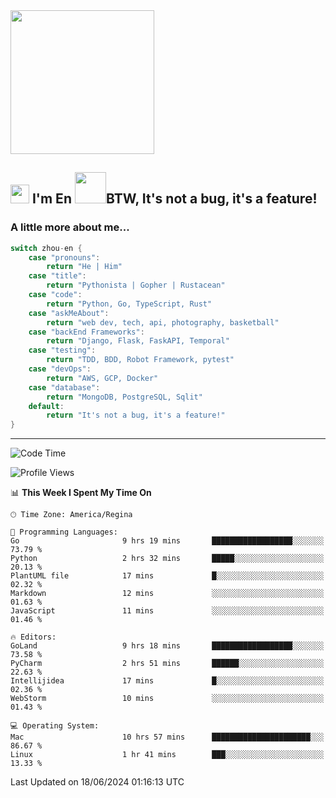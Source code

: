 <img align='center' src="https://media.giphy.com/media/GP1TJJSV4Ys1r64q2A/giphy.gif" width="230">

<h2><img src="https://emojis.slackmojis.com/emojis/images/1531849430/4246/blob-sunglasses.gif?1531849430" width="30"/> I'm En <img src="https://media.giphy.com/media/12oufCB0MyZ1Go/giphy.gif" width="50">BTW, It's not a bug, it's a feature!</h2>


<!-- <img align='right' src="https://media.giphy.com/media/M9gbBd9nbDrOTu1Mqx/giphy.gif" width="230"> -->


### A little more about me... 
<!--
```javascript
const zhou-en = {
    pronouns: "He" | "Him",
    title: "Pythonista" | "Gopher" | "Rustacean",
    code: ["Python", "Go", "Rust", "TypeScript"],
    askMeAbout: ["web dev", "tech", "app dev", "photography"],
    technologies: {
        backEnd: {
            python: ["Django", "Flask", "FaskAPI"],
            go: []
        },
        scraping: ["selenium", "scrapy", "spider"],
        testing: ["Robot Framework"],
        devOps: ["AWS", "Docker", "GCP", "Nginx"],
        databases: ["mongo", "postgresql", "sqlite"],
        misc: ["Firebase", "Heroku"]
    },
    architecture: ["Event Driven Architecture", "Microservices"],
    currentFocus: ["Temporal", "Rust"],
    funFact: "It's not a bug, it's a feature!"
};
```
  -->

```go
switch zhou-en {
    case "pronouns":
        return "He | Him"
    case "title":
        return "Pythonista | Gopher | Rustacean"
    case "code":
        return "Python, Go, TypeScript, Rust"
    case "askMeAbout":
        return "web dev, tech, api, photography, basketball"
    case "backEnd Frameworks":
        return "Django, Flask, FaskAPI, Temporal"
    case "testing":
        return "TDD, BDD, Robot Framework, pytest"
    case "devOps":
        return "AWS, GCP, Docker"
    case "database":
        return "MongoDB, PostgreSQL, Sqlit"
    default:
        return "It's not a bug, it's a feature!"
}
```




---
<!--START_SECTION:waka-->
![Code Time](http://img.shields.io/badge/Code%20Time-1%2C495%20hrs%2039%20mins-blue)

![Profile Views](http://img.shields.io/badge/Profile%20Views-0-blue)

📊 **This Week I Spent My Time On** 

```text
🕑︎ Time Zone: America/Regina

💬 Programming Languages: 
Go                       9 hrs 19 mins       ██████████████████░░░░░░░   73.79 % 
Python                   2 hrs 32 mins       █████░░░░░░░░░░░░░░░░░░░░   20.13 % 
PlantUML file            17 mins             █░░░░░░░░░░░░░░░░░░░░░░░░   02.32 % 
Markdown                 12 mins             ░░░░░░░░░░░░░░░░░░░░░░░░░   01.63 % 
JavaScript               11 mins             ░░░░░░░░░░░░░░░░░░░░░░░░░   01.46 % 

🔥 Editors: 
GoLand                   9 hrs 18 mins       ██████████████████░░░░░░░   73.58 % 
PyCharm                  2 hrs 51 mins       ██████░░░░░░░░░░░░░░░░░░░   22.63 % 
Intellijidea             17 mins             █░░░░░░░░░░░░░░░░░░░░░░░░   02.36 % 
WebStorm                 10 mins             ░░░░░░░░░░░░░░░░░░░░░░░░░   01.43 % 

💻 Operating System: 
Mac                      10 hrs 57 mins      ██████████████████████░░░   86.67 % 
Linux                    1 hr 41 mins        ███░░░░░░░░░░░░░░░░░░░░░░   13.33 % 
```


 Last Updated on 18/06/2024 01:16:13 UTC
<!--END_SECTION:waka-->
